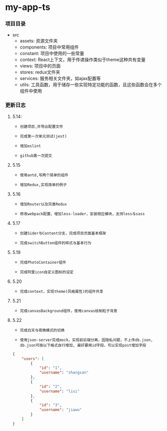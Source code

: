 <!--
 * @Descripttion: 
 * @version: 
 * @Author: liyulong
 * @Date: 2020-05-14 08:25:31
 * @LastEditors: liyulong
 * @LastEditTime: 2020-05-22 09:05:24
 -->
# my-app-ts

### 项目目录

+ src
    - assets: 资源文件夹
    - components: 项目中常用组件
    - constant: 项目中使用的一些常量
    - context: React上下文，用于传递操作类似于theme这种共有变量
    - views: 项目中的页面
    - stores: redux文件夹
    - services: 服务相关文件夹，如ajax配置等
    - utils: 工具函数，用于储存一些实现特定功能的函数，且这些函数会在多个组件中使用

### 更新日志
1. 5.14:  
    +     创建项目,并导出配置文件
    +     完成第一次单元测试(jest)
    +     增加eslint
    +     github第一次提交
2. 5.15  
    +     使用antd,写两个简单的组件
    +     增加Redux,实现简单的例子
5. 5.16  
    +     增加Router以及完善Redux
    +     修改webpack配置，增加less-loader，安装相应模块，支持less与sass
6. 5.17
    +     创建Sider与Content分支，完成项目页面基本框架
    +     完成switchButton组件的样式与基本行为
7. 5.19
    +     完成PhotoContainer组件
    +     完成阿里icon自定义图标的设定
8. 5.20
    +     完成context，实现theme(风格属性)的组件共享
9. 5.21
    +     完成canvasBackground组件，使用canvas绘制粒子背景
10. 5.22
    +     完成白天与夜晚模式的切换
    +     使用json-server完成mock，实现前后端分离，因隐私问题，不上传db.json, db.json可按以下格式自行增加, 最好要用id字段，可以实现post增加字段
    ```json
    {
        "users": [
            {
                "id": "1",
                "username": "zhangsan"
            },
            {
                "id": "2",
                "username": "lisi"
            },
            {
                "id": "3",
                "username": "jiawu"
            }
        ]
    }
    ```